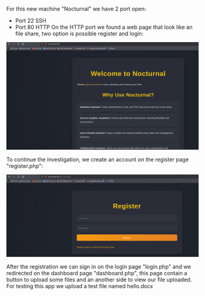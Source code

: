 For this new machine "Nocturnal" we have 2 port open:
- Port 22 SSH
- Port 80 HTTP
On the HTTP port we found a web page that look like an file share, two option is possible register and login:
<div align="center">
  <img src="https://github.com/10T4/write-up/blob/main/images/image14.png" alt="htb">
</div>

To continue the investigation, we create an account on the register page "register.php":
<div align="center">
  <img src="https://github.com/10T4/write-up/blob/main/images/image13.png" alt="htb">
</div>

After the registration we can sign in on the login page "login.php" and we redirected on the dashboard page "dashboard.php", this page contain a button to upload some files and an another side to view our file uploaded. For testing this app we upload a test file named hello.docx
